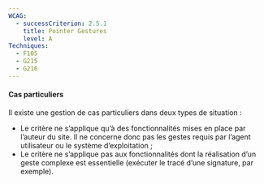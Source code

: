 ```yaml
---
WCAG:
  - successCriterion: 2.5.1
    title: Pointer Gestures
    level: A
Techniques:
  - F105
  - G215
  - G216
---
```


#### Cas particuliers

Il existe une gestion de cas particuliers dans deux types de situation :

- Le critère ne s’applique qu’à des fonctionnalités mises en place par l’auteur du site. Il ne concerne donc pas les gestes requis par l’agent utilisateur ou le système d’exploitation ;
- Le critère ne s’applique pas aux fonctionnalités dont la réalisation d’un geste complexe est essentielle (exécuter le tracé d’une signature, par exemple).
